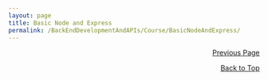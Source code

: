 ```yaml
---
layout: page
title: Basic Node and Express
permalink: /BackEndDevelopmentAndAPIs/Course/BasicNodeAndExpress/
---
```


<p  align="right"><a href="#" onclick="history.back(); return false;">Previous Page</a></p>

<p align="right"><a href="#" onclick="scrollToTop(); return false;">Back to Top</a></p>
